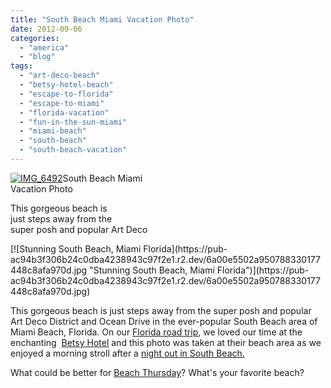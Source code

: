 ```yaml
---
title: "South Beach Miami Vacation Photo"
date: 2012-09-06
categories: 
  - "america"
  - "blog"
tags: 
  - "art-deco-beach"
  - "betsy-hotel-beach"
  - "escape-to-florida"
  - "escape-to-miami"
  - "florida-vacation"
  - "fun-in-the-sun-miami"
  - "miami-beach"
  - "south-beach"
  - "south-beach-vacation"
---
```


[![IMG_6492](https://pub-ac94b3f306b24c0dba4238943c97f2e1.r2.dev/6a00e5502a95078833017c31aece7f970b.jpg "IMG_6492")](https://pub-ac94b3f306b24c0dba4238943c97f2e1.r2.dev/6a00e5502a95078833017c31aece7f970b.jpg)South Beach Miami  
Vacation Photo  
  
This gorgeous beach is  
just steps away from the  
super posh and popular Art Deco

<!--more--> [![Stunning South Beach, Miami Florida](https://pub-ac94b3f306b24c0dba4238943c97f2e1.r2.dev/6a00e5502a950788330177448c8afa970d.jpg "Stunning South Beach, Miami Florida")](https://pub-ac94b3f306b24c0dba4238943c97f2e1.r2.dev/6a00e5502a950788330177448c8afa970d.jpg)  
  
This gorgeous beach is just steps away from the super posh and popular Art Deco District and Ocean Drive in the ever-popular South Beach area of Miami Beach, Florida. On our [Florida road trip](http://soultravelers3new.local/2011/10/florida-road-trip-sun-fun-family-vacation.html "florida road trip family vacation"), we loved our time at the enchanting  [Betsy Hotel](http://www.thebetsyhotel.com/ "the betsy hotel") and this photo was taken at their beach area as we enjoyed a morning stroll after a [night out in South Beach.](http://soultravelers3new.local/2012/05/south-beach-miami-at-night.html "night out in south beach Miami florida")   
  
What could be better for [Beach Thursday](http://soultravelers3new.local/2011/12/beach-thursday.html "Beach Thursday on Twitter")? What's your favorite beach?
